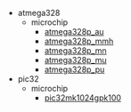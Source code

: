 * atmega328
  * microchip
    * [atmega328p_au](atmega328/microchip/atmega328p_au)
    * [atmega328p_mmh](atmega328/microchip/atmega328p_au/atmega328p_mmh)
    * [atmega328p_mn](atmega328/microchip/atmega328p_au/atmega328p_mmh/atmega328p_mn)
    * [atmega328p_mu](atmega328/microchip/atmega328p_au/atmega328p_mmh/atmega328p_mn/atmega328p_mu)
    * [atmega328p_pu](atmega328/microchip/atmega328p_au/atmega328p_mmh/atmega328p_mn/atmega328p_mu/atmega328p_pu)
* pic32
  * microchip
    * [pic32mk1024gpk100](pic32/microchip/pic32mk1024gpk100)
